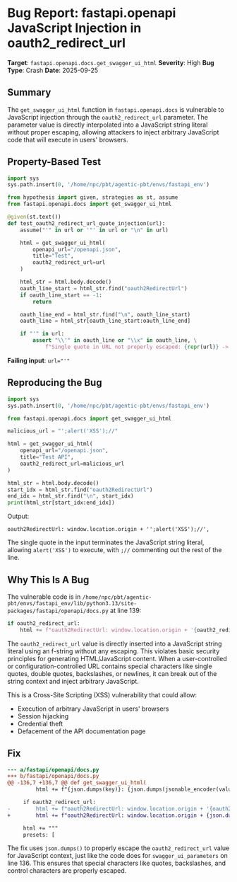 # Bug Report: fastapi.openapi JavaScript Injection in oauth2_redirect_url

**Target**: `fastapi.openapi.docs.get_swagger_ui_html`
**Severity**: High
**Bug Type**: Crash
**Date**: 2025-09-25

## Summary

The `get_swagger_ui_html` function in `fastapi.openapi.docs` is vulnerable to JavaScript injection through the `oauth2_redirect_url` parameter. The parameter value is directly interpolated into a JavaScript string literal without proper escaping, allowing attackers to inject arbitrary JavaScript code that will execute in users' browsers.

## Property-Based Test

```python
import sys
sys.path.insert(0, '/home/npc/pbt/agentic-pbt/envs/fastapi_env')

from hypothesis import given, strategies as st, assume
from fastapi.openapi.docs import get_swagger_ui_html

@given(st.text())
def test_oauth2_redirect_url_quote_injection(url):
    assume("'" in url or '"' in url or "\n" in url)

    html = get_swagger_ui_html(
        openapi_url="/openapi.json",
        title="Test",
        oauth2_redirect_url=url
    )

    html_str = html.body.decode()
    oauth_line_start = html_str.find("oauth2RedirectUrl")
    if oauth_line_start == -1:
        return

    oauth_line_end = html_str.find("\n", oauth_line_start)
    oauth_line = html_str[oauth_line_start:oauth_line_end]

    if "'" in url:
        assert "\\'" in oauth_line or "\\x" in oauth_line, \
            f"Single quote in URL not properly escaped: {repr(url)} -> {repr(oauth_line)}"
```

**Failing input**: `url="'"`

## Reproducing the Bug

```python
import sys
sys.path.insert(0, '/home/npc/pbt/agentic-pbt/envs/fastapi_env')

from fastapi.openapi.docs import get_swagger_ui_html

malicious_url = "';alert('XSS');//"

html = get_swagger_ui_html(
    openapi_url="/openapi.json",
    title="Test API",
    oauth2_redirect_url=malicious_url
)

html_str = html.body.decode()
start_idx = html_str.find("oauth2RedirectUrl")
end_idx = html_str.find("\n", start_idx)
print(html_str[start_idx:end_idx])
```

Output:
```
oauth2RedirectUrl: window.location.origin + '';alert('XSS');//',
```

The single quote in the input terminates the JavaScript string literal, allowing `alert('XSS')` to execute, with `;//` commenting out the rest of the line.

## Why This Is A Bug

The vulnerable code is in `/home/npc/pbt/agentic-pbt/envs/fastapi_env/lib/python3.13/site-packages/fastapi/openapi/docs.py` at line 139:

```python
if oauth2_redirect_url:
    html += f"oauth2RedirectUrl: window.location.origin + '{oauth2_redirect_url}',"
```

The `oauth2_redirect_url` value is directly inserted into a JavaScript string literal using an f-string without any escaping. This violates basic security principles for generating HTML/JavaScript content. When a user-controlled or configuration-controlled URL contains special characters like single quotes, double quotes, backslashes, or newlines, it can break out of the string context and inject arbitrary JavaScript.

This is a Cross-Site Scripting (XSS) vulnerability that could allow:
- Execution of arbitrary JavaScript in users' browsers
- Session hijacking
- Credential theft
- Defacement of the API documentation page

## Fix

```diff
--- a/fastapi/openapi/docs.py
+++ b/fastapi/openapi/docs.py
@@ -136,7 +136,7 @@ def get_swagger_ui_html(
         html += f"{json.dumps(key)}: {json.dumps(jsonable_encoder(value))},\n"

     if oauth2_redirect_url:
-        html += f"oauth2RedirectUrl: window.location.origin + '{oauth2_redirect_url}',"
+        html += f"oauth2RedirectUrl: window.location.origin + {json.dumps(oauth2_redirect_url)},"

     html += """
     presets: [
```

The fix uses `json.dumps()` to properly escape the `oauth2_redirect_url` value for JavaScript context, just like the code does for `swagger_ui_parameters` on line 136. This ensures that special characters like quotes, backslashes, and control characters are properly escaped.